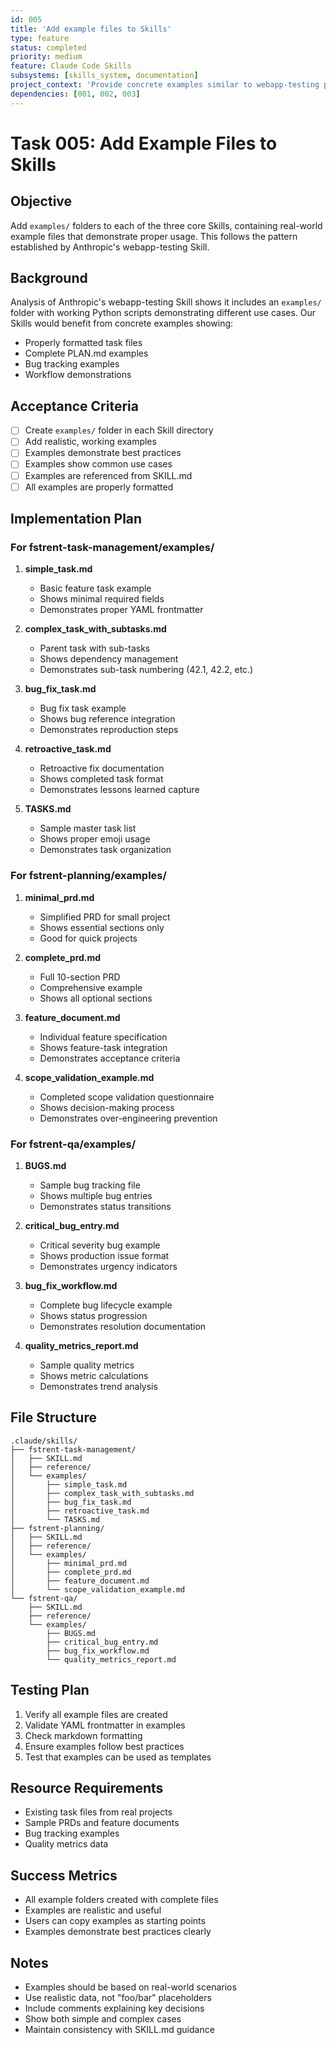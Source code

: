 ```yaml
---
id: 005
title: 'Add example files to Skills'
type: feature
status: completed
priority: medium
feature: Claude Code Skills
subsystems: [skills_system, documentation]
project_context: 'Provide concrete examples similar to webapp-testing pattern, demonstrating real-world usage of the Skills'
dependencies: [001, 002, 003]
---
```


# Task 005: Add Example Files to Skills

## Objective
Add `examples/` folders to each of the three core Skills, containing real-world example files that demonstrate proper usage. This follows the pattern established by Anthropic's webapp-testing Skill.

## Background
Analysis of Anthropic's webapp-testing Skill shows it includes an `examples/` folder with working Python scripts demonstrating different use cases. Our Skills would benefit from concrete examples showing:
- Properly formatted task files
- Complete PLAN.md examples
- Bug tracking examples
- Workflow demonstrations

## Acceptance Criteria
- [ ] Create `examples/` folder in each Skill directory
- [ ] Add realistic, working examples
- [ ] Examples demonstrate best practices
- [ ] Examples show common use cases
- [ ] Examples are referenced from SKILL.md
- [ ] All examples are properly formatted

## Implementation Plan

### For fstrent-task-management/examples/
1. **simple_task.md**
   - Basic feature task example
   - Shows minimal required fields
   - Demonstrates proper YAML frontmatter

2. **complex_task_with_subtasks.md**
   - Parent task with sub-tasks
   - Shows dependency management
   - Demonstrates sub-task numbering (42.1, 42.2, etc.)

3. **bug_fix_task.md**
   - Bug fix task example
   - Shows bug reference integration
   - Demonstrates reproduction steps

4. **retroactive_task.md**
   - Retroactive fix documentation
   - Shows completed task format
   - Demonstrates lessons learned capture

5. **TASKS.md**
   - Sample master task list
   - Shows proper emoji usage
   - Demonstrates task organization

### For fstrent-planning/examples/
1. **minimal_prd.md**
   - Simplified PRD for small project
   - Shows essential sections only
   - Good for quick projects

2. **complete_prd.md**
   - Full 10-section PRD
   - Comprehensive example
   - Shows all optional sections

3. **feature_document.md**
   - Individual feature specification
   - Shows feature-task integration
   - Demonstrates acceptance criteria

4. **scope_validation_example.md**
   - Completed scope validation questionnaire
   - Shows decision-making process
   - Demonstrates over-engineering prevention

### For fstrent-qa/examples/
1. **BUGS.md**
   - Sample bug tracking file
   - Shows multiple bug entries
   - Demonstrates status transitions

2. **critical_bug_entry.md**
   - Critical severity bug example
   - Shows production issue format
   - Demonstrates urgency indicators

3. **bug_fix_workflow.md**
   - Complete bug lifecycle example
   - Shows status progression
   - Demonstrates resolution documentation

4. **quality_metrics_report.md**
   - Sample quality metrics
   - Shows metric calculations
   - Demonstrates trend analysis

## File Structure
```
.claude/skills/
├── fstrent-task-management/
│   ├── SKILL.md
│   ├── reference/
│   └── examples/
│       ├── simple_task.md
│       ├── complex_task_with_subtasks.md
│       ├── bug_fix_task.md
│       ├── retroactive_task.md
│       └── TASKS.md
├── fstrent-planning/
│   ├── SKILL.md
│   ├── reference/
│   └── examples/
│       ├── minimal_prd.md
│       ├── complete_prd.md
│       ├── feature_document.md
│       └── scope_validation_example.md
└── fstrent-qa/
    ├── SKILL.md
    ├── reference/
    └── examples/
        ├── BUGS.md
        ├── critical_bug_entry.md
        ├── bug_fix_workflow.md
        └── quality_metrics_report.md
```

## Testing Plan
1. Verify all example files are created
2. Validate YAML frontmatter in examples
3. Check markdown formatting
4. Ensure examples follow best practices
5. Test that examples can be used as templates

## Resource Requirements
- Existing task files from real projects
- Sample PRDs and feature documents
- Bug tracking examples
- Quality metrics data

## Success Metrics
- All example folders created with complete files
- Examples are realistic and useful
- Users can copy examples as starting points
- Examples demonstrate best practices clearly

## Notes
- Examples should be based on real-world scenarios
- Use realistic data, not "foo/bar" placeholders
- Include comments explaining key decisions
- Show both simple and complex cases
- Maintain consistency with SKILL.md guidance


